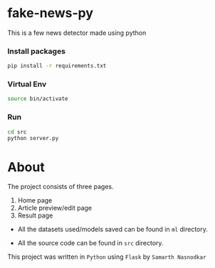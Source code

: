 # fake-news-py
 This is a few news detector made using python

### Install packages

```sh
pip install -r requirements.txt
```

### Virtual Env
```sh
source bin/activate
```

### Run

```sh
cd src
python server.py
```

# About
The project consists of three pages.
1. Home page
2. Article preview/edit page
3. Result page

* All the datasets used/models saved can be found in `ml` directory.

* All the source code can be found in `src` directory.

This project was written in `Python` using `Flask` by `Samarth Nasnodkar`